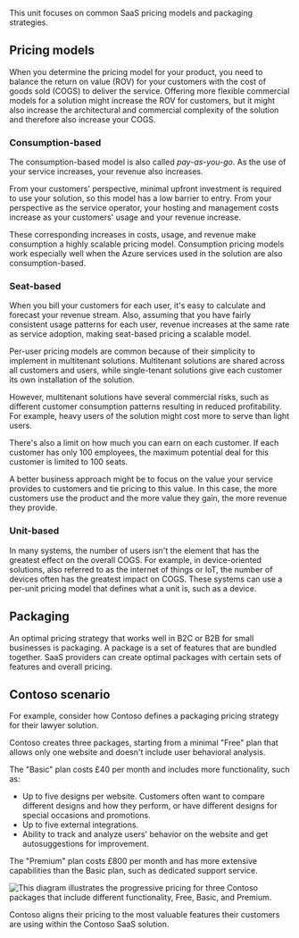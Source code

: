 This unit focuses on common SaaS pricing models and packaging strategies.

## Pricing models

When you determine the pricing model for your product, you need to balance the return on value (ROV) for your customers with the cost of goods sold (COGS) to deliver the service. Offering more flexible commercial models for a solution might increase the ROV for customers, but it might also increase the architectural and commercial complexity of the solution and therefore also increase your COGS.

### Consumption-based

The consumption-based model is also called *pay-as-you-go*. As the use of your service increases, your revenue also increases.

From your customers' perspective, minimal upfront investment is required to use your solution, so this model has a low barrier to entry. From your perspective as the service operator, your hosting and management costs increase as your customers' usage and your revenue increase.

These corresponding increases in costs, usage, and revenue make consumption a highly scalable pricing model. Consumption pricing models work especially well when the Azure services used in the solution are also consumption-based.

### Seat-based

When you bill your customers for each user, it's easy to calculate and forecast your revenue stream. Also, assuming that you have fairly consistent usage patterns for each user, revenue increases at the same rate as service adoption, making seat-based pricing a scalable model.

Per-user pricing models are common because of their simplicity to implement in multitenant solutions. Multitenant solutions are shared across all customers and users, while single-tenant solutions give each customer its own installation of the solution.

However, multitenant solutions have several commercial risks, such as different customer consumption patterns resulting in reduced profitability. For example, heavy users of the solution might cost more to serve than light users.

There's also a limit on how much you can earn on each customer. If each customer has only 100 employees, the maximum potential deal for this customer is limited to 100 seats.

A better business approach might be to focus on the value your service provides to customers and tie pricing to this value. In this case, the more customers use the product and the more value they gain, the more revenue they provide.

### Unit-based

In many systems, the number of users isn't the element that has the greatest effect on the overall COGS. For example, in device-oriented solutions, also referred to as the internet of things or IoT, the number of devices often has the greatest impact on COGS. These systems can use a per-unit pricing model that defines what a unit is, such as a device.

## Packaging

An optimal pricing strategy that works well in B2C or B2B for small businesses is packaging. A package is a set of features that are bundled together. SaaS providers can create optimal packages with certain sets of features and overall pricing.

## Contoso scenario

For example, consider how Contoso defines a packaging pricing strategy for their lawyer solution.

Contoso creates three packages, starting from a minimal "Free" plan that allows only one website and doesn't include user behavioral analysis.

The "Basic" plan costs £40 per month and includes more functionality, such as:

- Up to five designs per website. Customers often want to compare different designs and how they perform, or have different designs for special occasions and promotions.
- Up to five external integrations.
- Ability to track and analyze users' behavior on the website and get autosuggestions for improvement.

The "Premium" plan costs £800 per month and has more extensive capabilities than the Basic plan, such as dedicated support service.

![This diagram illustrates the progressive pricing for three Contoso packages that include different functionality, Free, Basic, and Premium.](../media/pricing-packaging.png)

Contoso aligns their pricing to the most valuable features their customers are using within the Contoso SaaS solution.

